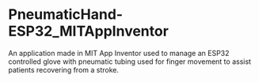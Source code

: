 # PneumaticHand-ESP32_MITAppInventor
An application made in MIT App Inventor used to manage an ESP32 controlled glove with pneumatic tubing used for finger movement to assist patients recovering from a stroke. 
